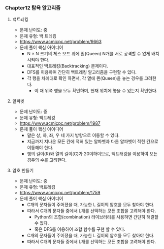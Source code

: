 
### Chapter12 탐욕 알고리즘

1. 백트레킹
   - 문제 난이도: 중
   - 문제 유형: 백 트레킹
   - https://www.acmicpc.net/problem/9663
   - 문제 풀이 핵심 아이디어
     - N × N 크기의 체스 보드 위에 퀀(Queen) N개를 서로 공격할 수 없게 배치 시켜야 한다.
     - 대표적인 백트레킹(Backtracking) 문제이다.
     - DFS를 이용하여 간단히 백트레킹 알고리즘을 구현할 수 있다.
     - 각 행을 차례대로 확인 하면서, 각 열에 퀸(Queen)을 놓는 경우를 고려한다.
       - 이 때 위쪽 행을 모두 확인하며, 현재 위치에 놓을 수 있는지 확인한다.

2. 알파벳
   - 문제 난이도: 중
   - 문제 유형:  백트레킹
   - https://www.acmicpc.net/problem/1987
   - 문제 풀이 핵심 아이디어
     - 말은 상, 하, 좌, 우 네 가지 방향으로 이동할 수 있다.
     - 지금까지 지나온 모든 칸에 적혀 있는 알파벳과 다른 알파벳이 적힌 칸으로 이동해야 한다.
     - 행의 길이(R)와 열의 길이(C)가 20이하이므로, 백트래킹을 이용하여 모든 경우의 수를 고려한다.

3. 암호 만들기
   - 문제 난이도: 중
   - 문제 유형: 백트레킹
   - https://www.acmicpc.net/problem/1759
   - 문제 풀이 핵심 아이디어
     - C개의 문자들이 주어졌을 때, 가능한 L 길이의 암호를 모두 찾아야 한다.
     - 따라서 C개의 문자들 중에서 L개를 선택하는 모든 조합을 고려해야 한다.
       - Python의 조합(combination) 라이브러리를 사용하면 간단히 해결할 수 있다.
       - 혹은 DFS를 이용하여 조합 함수를 구현 할 수 있다.
     - C개의 문자들이 주어졌을 때, 가능한 L 길이의 암호를 모두 찾아야 한다.
     - 따라서 C개의 문자들 중에서 L개를 선택하는 모든 조합을 고려해야 한다.
